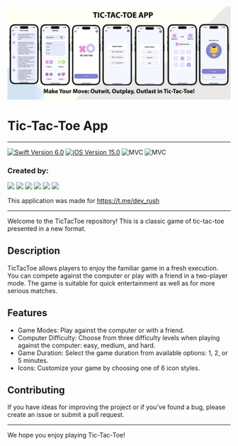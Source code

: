 ![image](https://github.com/ElShtolts13/TicTacToeApp/blob/main/ReadmeImg-ptif.jpg)

# Tic-Tac-Toe App

---

<p align="left"> 
<a href="https://swift.org">
<img src="https://img.shields.io/badge/Swift-6.0-orange" alt="Swift Version 6.0"/></a>
<a href="https://developer.apple.com/ios/">
<img src="https://img.shields.io/badge/iOS-15.0%2B-success" alt="iOS Version 15.0"/></a>
<img src="https://img.shields.io/badge/MVC-ff69b4" alt="MVC" /></a>
<img src="https://img.shields.io/badge/No storyboard-purple" alt="MVC" /></a>
</p>

### Created by:
<p align="left"> 
<a href="https://github.com/ElShtolts13">
<img src="https://img.shields.io/badge/ElShtolts13-pink"/></a>
<a href="https://github.com/MaximGoryachkin">
<img src="https://img.shields.io/badge/MaximGoryachkin-red"/></a>
<a href="https://github.com/Phan56">
<img src="https://img.shields.io/badge/Phan56-green"/></a>
<a href="https://github.com/Suharik001">
<img src="https://img.shields.io/badge/Suharik001-blue"/></a>
<a href="https://github.com/oiau">
<img src="https://img.shields.io/badge/oiau-purple"/></a>
<a href="https://github.com/salfetkafive">
<img src="https://img.shields.io/badge/salfetkafive-yellow"/></a>
</p>

This application was made for https://t.me/dev_rush

---

Welcome to the TicTacToe repository! This is a classic game of tic-tac-toe presented in a new format.

## Description

TicTacToe allows players to enjoy the familiar game in a fresh execution. You can compete against the computer or play with a friend in a two-player mode. The game is suitable for quick entertainment as well as for more serious matches.

## Features

- Game Modes: Play against the computer or with a friend.
- Computer Difficulty: Choose from three difficulty levels when playing against the computer: easy, medium, and hard.
- Game Duration: Select the game duration from available options: 1, 2, or 5 minutes.
- Icons: Customize your game by choosing one of 6 icon styles.

## Contributing

If you have ideas for improving the project or if you've found a bug, please create an issue or submit a pull request.

---

We hope you enjoy playing Tic-Tac-Toe!

